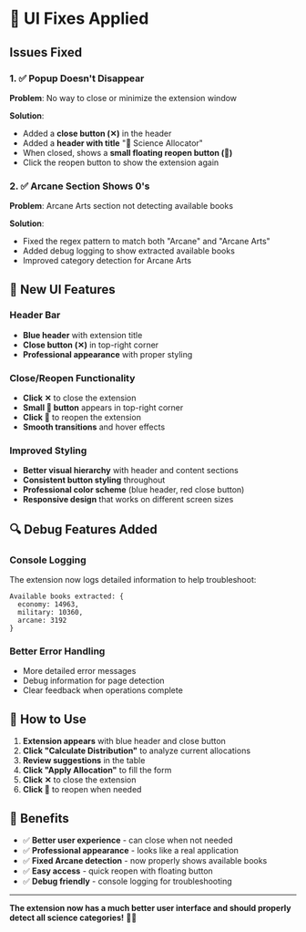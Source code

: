 # 🔧 UI Fixes Applied

## Issues Fixed

### 1. ✅ **Popup Doesn't Disappear**
**Problem**: No way to close or minimize the extension window

**Solution**: 
- Added a **close button (✕)** in the header
- Added a **header with title** "🎯 Science Allocator"
- When closed, shows a **small floating reopen button (🎯)**
- Click the reopen button to show the extension again

### 2. ✅ **Arcane Section Shows 0's**
**Problem**: Arcane Arts section not detecting available books

**Solution**:
- Fixed the regex pattern to match both "Arcane" and "Arcane Arts"
- Added debug logging to show extracted available books
- Improved category detection for Arcane Arts

## 🎨 New UI Features

### Header Bar
- **Blue header** with extension title
- **Close button (✕)** in top-right corner
- **Professional appearance** with proper styling

### Close/Reopen Functionality
- **Click ✕** to close the extension
- **Small 🎯 button** appears in top-right corner
- **Click 🎯** to reopen the extension
- **Smooth transitions** and hover effects

### Improved Styling
- **Better visual hierarchy** with header and content sections
- **Consistent button styling** throughout
- **Professional color scheme** (blue header, red close button)
- **Responsive design** that works on different screen sizes

## 🔍 Debug Features Added

### Console Logging
The extension now logs detailed information to help troubleshoot:
```
Available books extracted: {
  economy: 14963,
  military: 10360,
  arcane: 3192
}
```

### Better Error Handling
- More detailed error messages
- Debug information for page detection
- Clear feedback when operations complete

## 🎯 How to Use

1. **Extension appears** with blue header and close button
2. **Click "Calculate Distribution"** to analyze current allocations
3. **Review suggestions** in the table
4. **Click "Apply Allocation"** to fill the form
5. **Click ✕** to close the extension
6. **Click 🎯** to reopen when needed

## 🚀 Benefits

- ✅ **Better user experience** - can close when not needed
- ✅ **Professional appearance** - looks like a real application
- ✅ **Fixed Arcane detection** - now properly shows available books
- ✅ **Easy access** - quick reopen with floating button
- ✅ **Debug friendly** - console logging for troubleshooting

---

**The extension now has a much better user interface and should properly detect all science categories!** 🎯✨
